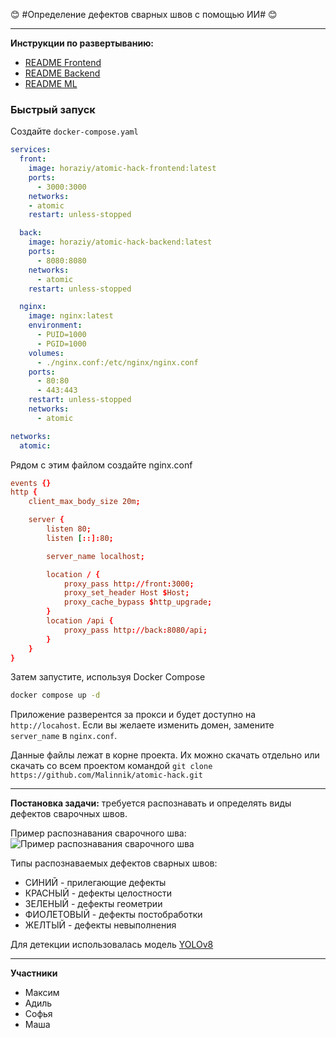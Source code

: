 :blush: #Определение дефектов сварных швов с помощью ИИ# :blush:

---
**Инструкции по развертыванию:**
- [README Frontend](https://github.com/Malinnik/atomic-hack/blob/main/frontend/README.md)
- [README Backend](https://github.com/Malinnik/atomic-hack/blob/main/backend/README.md)
- [README ML](https://github.com/Malinnik/atomic-hack/blob/main/ml/README.md)

### Быстрый запуск
Создайте `docker-compose.yaml`
```yaml
services:
  front:
    image: horaziy/atomic-hack-frontend:latest
    ports:
      - 3000:3000
    networks:
    - atomic
    restart: unless-stopped

  back:
    image: horaziy/atomic-hack-backend:latest
    ports:
      - 8080:8080
    networks:
      - atomic
    restart: unless-stopped

  nginx:
    image: nginx:latest
    environment:
      - PUID=1000
      - PGID=1000
    volumes:
      - ./nginx.conf:/etc/nginx/nginx.conf
    ports:
      - 80:80
      - 443:443
    restart: unless-stopped
    networks:
      - atomic

networks:
  atomic:
```

Рядом с этим файлом создайте nginx.conf
```conf
events {}
http {
    client_max_body_size 20m;

    server {
        listen 80;
        listen [::]:80;

        server_name localhost;

        location / {
            proxy_pass http://front:3000;
            proxy_set_header Host $Host;
            proxy_cache_bypass $http_upgrade;
        }
        location /api {
            proxy_pass http://back:8080/api;
        }
    }
}
```
Затем запустите, используя Docker Compose
```bash
docker compose up -d
```

Приложение разверентся за прокси и будет доступно на `http://locahost`. Если вы желаете изменить домен, замените `server_name` в `nginx.conf`.

Данные файлы лежат в корне проекта. Их можно скачать отдельно или скачать со всем проектом командой
```git clone https://github.com/Malinnik/atomic-hack.git```

---
**Постановка задачи:** требуется распознавать и определять виды дефектов сварочных швов.

Пример распознавания сварочного шва:
![Пример распознавания сварочного шва](https://github.com/Malinnik/atomic-hack/blob/main/docs/1%20(4).jpg)

Типы распознаваемых дефектов сварных швов:
- СИНИЙ - прилегающие дефекты
- КРАСНЫЙ - дефекты целостности
- ЗЕЛЕНЫЙ - дефекты геометрии
- ФИОЛЕТОВЫЙ - дефекты постобработки
- ЖЕЛТЫЙ - дефекты невыполнения

Для детекции использовалась модель [YOLOv8](https://github.com/ultralytics/ultralytics)

---

**Участники**
- Максим
- Адиль
- Софья
- Маша
